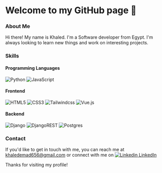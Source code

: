 # Welcome to my GitHub page 👋

### About Me

Hi there! My name is Khaled. I'm a Software developer from Egypt. I'm always looking to learn new things and work on interesting projects.

### Skills

#### Programming Languages
![Python](https://img.shields.io/badge/Python-FFD43B?style=for-the-badge&logo=python&logoColor=blue) ![JavaScript](https://img.shields.io/badge/javascript-%23323330.svg?style=for-the-badge&logo=javascript&logoColor=%23F7DF1E)

#### Frontend
![HTML5](https://img.shields.io/badge/html5-%23E34F26.svg?style=for-the-badge&logo=html5&logoColor=white) ![CSS3](https://img.shields.io/badge/css3-%231572B6.svg?style=for-the-badge&logo=css3&logoColor=white) ![Tailwindcss](https://img.shields.io/badge/tailwind-%23563D7C.svg?style=for-the-badge&logo=tailwindcss&logoColor=white) ![Vue.js](https://img.shields.io/badge/vuejs-%2335495e.svg?style=for-the-badge&logo=vuedotjs&logoColor=%234FC08D)

#### Backend
![Django](https://img.shields.io/badge/django-124151.svg?style=for-the-badge&logo=django&logoColor=white) ![DjangoREST](https://img.shields.io/badge/DJANGO-REST-ff1709?style=for-the-badge&logo=django&logoColor=white) ![Postgres](https://img.shields.io/badge/postgres-%23316192.svg?style=for-the-badge&logo=postgresql&logoColor=white)
    
### Contact

If you'd like to get in touch with me, you can reach me at [khaledemad656@gmail.com](mailto:khaledemad656@gmail.com) or connect with me on [![Linkedin](https://i.stack.imgur.com/gVE0j.png) LinkedIn](https://www.linkedin.com/in/khaledemad/)
&nbsp;

Thanks for visiting my profile!
